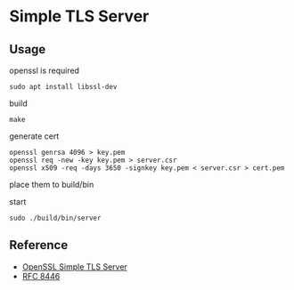 # Simple TLS Server

## Usage
openssl is required
```
sudo apt install libssl-dev
```

build
```
make
```

generate cert
```
openssl genrsa 4096 > key.pem
openssl req -new -key key.pem > server.csr
openssl x509 -req -days 3650 -signkey key.pem < server.csr > cert.pem
```
place them to build/bin

start
```
sudo ./build/bin/server
```


## Reference
- [OpenSSL Simple TLS Server](https://wiki.openssl.org/index.php/Simple_TLS_Server)
- [RFC 8446](https://www.rfc-editor.org/rfc/rfc8446)
